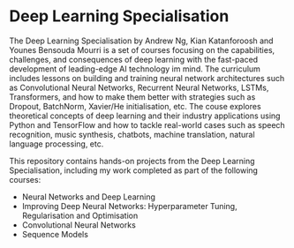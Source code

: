 # Deep Learning Specialisation

The Deep Learning Specialisation by Andrew Ng, Kian Katanforoosh and Younes Bensouda Mourri is a set of courses focusing on the capabilities, challenges, and consequences of deep learning with the fast-paced development of leading-edge AI technology im mind. The curriculum includes lessons on building and training neural network architectures such as Convolutional Neural Networks, Recurrent Neural Networks, LSTMs, Transformers, and how to make them better with strategies such as Dropout, BatchNorm, Xavier/He initialisation, etc. The couse explores theoretical concepts of deep learning and their industry applications using Python and TensorFlow and how to tackle real-world cases such as speech recognition, music synthesis, chatbots, machine translation, natural language processing, etc.

This repository contains hands-on projects from the Deep Learning Specialisation, including my work completed as part of the following courses:
* Neural Networks and Deep Learning
* Improving Deep Neural Networks: Hyperparameter Tuning, Regularisation and Optimisation
* Convolutional Neural Networks
* Sequence Models
